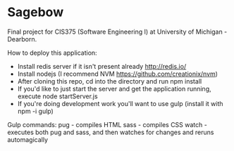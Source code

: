 # Sagebow
Final project for CIS375 (Software Engineering I) at University of Michigan - Dearborn.

How to deploy this application:
- Install redis server if it isn't present already http://redis.io/
- Install nodejs (I recommend NVM https://github.com/creationix/nvm)
- After cloning this repo, cd into the directory and run npm install
- If you'd like to just start the server and get the application running, execute node startServer.js
- If you're doing development work you'll want to use gulp (install it with npm -i gulp)

Gulp commands:
pug - compiles HTML
sass - compiles CSS
watch - executes both pug and sass, and then watches for changes and reruns automagically
